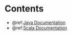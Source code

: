 # Contents

* @ref:[Java Documentation](java/index.md)
* @ref:[Scala Documentation](scala/index.md)
